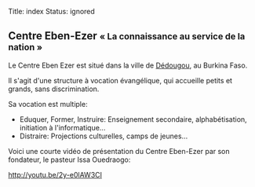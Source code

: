 Title: index
Status: ignored

Centre Eben-Ezer <small>« La connaissance au service de la nation »</small>
---------------------------------------------------------------------------

Le Centre Eben Ezer est situé dans la ville de [Dédougou][1], au Burkina Faso.

Il s'agit d'une structure à vocation évangélique, qui accueille petits et
grands, sans discrimination.

Sa vocation est multiple:

 - Eduquer, Former, Instruire: Enseignement secondaire, alphabétisation,
   initiation à l'informatique...
 - Distraire: Projections culturelles, camps de jeunes...

Voici une courte vidéo de présentation du Centre Eben-Ezer par son fondateur,
le pasteur Issa Ouedraogo:

http://youtu.be/2y-e0lAW3CI

  [1]: /a-propos/dedougou
